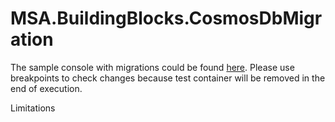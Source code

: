 # MSA.BuildingBlocks.CosmosDbMigration
The sample console with migrations could be found [here](https://github.com/Marusyk/MSA.BuildingBlocks/blob/main/samples/CosmosDbMigrationConsole/Program.cs).
Please use breakpoints to check changes because test container will be removed in the end of execution.

Limitations
